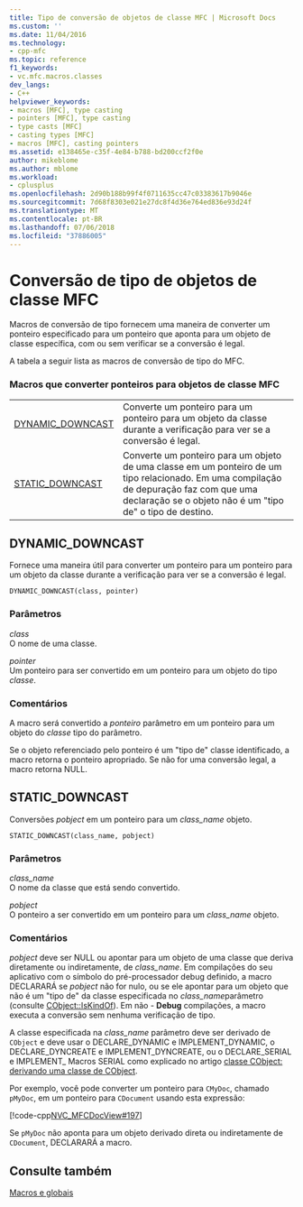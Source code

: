 ```yaml
---
title: Tipo de conversão de objetos de classe MFC | Microsoft Docs
ms.custom: ''
ms.date: 11/04/2016
ms.technology:
- cpp-mfc
ms.topic: reference
f1_keywords:
- vc.mfc.macros.classes
dev_langs:
- C++
helpviewer_keywords:
- macros [MFC], type casting
- pointers [MFC], type casting
- type casts [MFC]
- casting types [MFC]
- macros [MFC], casting pointers
ms.assetid: e138465e-c35f-4e84-b788-bd200ccf2f0e
author: mikeblome
ms.author: mblome
ms.workload:
- cplusplus
ms.openlocfilehash: 2d90b188b99f4f0711635cc47c03383617b9046e
ms.sourcegitcommit: 7d68f8303e021e27dc8f4d36e764ed836e93d24f
ms.translationtype: MT
ms.contentlocale: pt-BR
ms.lasthandoff: 07/06/2018
ms.locfileid: "37886005"
---
```

# <a name="type-casting-of-mfc-class-objects"></a>Conversão de tipo de objetos de classe MFC
Macros de conversão de tipo fornecem uma maneira de converter um ponteiro especificado para um ponteiro que aponta para um objeto de classe específica, com ou sem verificar se a conversão é legal.  
  
 A tabela a seguir lista as macros de conversão de tipo do MFC.  
  
### <a name="macros-that-cast-pointers-to-mfc-class-objects"></a>Macros que converter ponteiros para objetos de classe MFC  
  
|||  
|-|-|  
|[DYNAMIC_DOWNCAST](#dynamic_downcast)|Converte um ponteiro para um ponteiro para um objeto da classe durante a verificação para ver se a conversão é legal.|  
|[STATIC_DOWNCAST](#static_downcast)|Converte um ponteiro para um objeto de uma classe em um ponteiro de um tipo relacionado. Em uma compilação de depuração faz com que uma declaração se o objeto não é um "tipo de" o tipo de destino.|  
  
##  <a name="dynamic_downcast"></a>  DYNAMIC_DOWNCAST  
 Fornece uma maneira útil para converter um ponteiro para um ponteiro para um objeto da classe durante a verificação para ver se a conversão é legal.  
  
```   
DYNAMIC_DOWNCAST(class, pointer)  
```  
  
### <a name="parameters"></a>Parâmetros  
 *class*  
 O nome de uma classe.  
  
 *pointer*  
 Um ponteiro para ser convertido em um ponteiro para um objeto do tipo *classe*.  
  
### <a name="remarks"></a>Comentários  
 A macro será convertido a *ponteiro* parâmetro em um ponteiro para um objeto do *classe* tipo do parâmetro.  
  
 Se o objeto referenciado pelo ponteiro é um "tipo de" classe identificado, a macro retorna o ponteiro apropriado. Se não for uma conversão legal, a macro retorna NULL.  
  
##  <a name="static_downcast"></a>  STATIC_DOWNCAST  
 Conversões *pobject* em um ponteiro para um *class_name* objeto.  
  
```   
STATIC_DOWNCAST(class_name, pobject)   
```  
  
### <a name="parameters"></a>Parâmetros  
 *class_name*  
 O nome da classe que está sendo convertido.  
  
 *pobject*  
 O ponteiro a ser convertido em um ponteiro para um *class_name* objeto.  
  
### <a name="remarks"></a>Comentários  
 *pobject* deve ser NULL ou apontar para um objeto de uma classe que deriva diretamente ou indiretamente, de *class_name*. Em compilações do seu aplicativo com o símbolo do pré-processador debug definido, a macro DECLARARÁ se *pobject* não for nulo, ou se ele apontar para um objeto que não é um "tipo de" da classe especificada no *class_name*parâmetro (consulte [CObject::IsKindOf](../../mfc/reference/cobject-class.md#iskindof)). Em não - **Debug** compilações, a macro executa a conversão sem nenhuma verificação de tipo.  
  
 A classe especificada na *class_name* parâmetro deve ser derivado de `CObject` e deve usar o DECLARE_DYNAMIC e IMPLEMENT_DYNAMIC, o DECLARE_DYNCREATE e IMPLEMENT_DYNCREATE, ou o DECLARE_SERIAL e IMPLEMENT_ Macros SERIAL como explicado no artigo [classe CObject: derivando uma classe de CObject](../../mfc/deriving-a-class-from-cobject.md).  
  
 Por exemplo, você pode converter um ponteiro para `CMyDoc`, chamado `pMyDoc`, em um ponteiro para `CDocument` usando esta expressão:  
  
 [!code-cpp[NVC_MFCDocView#197](../../mfc/codesnippet/cpp/type-casting-of-mfc-class-objects_1.cpp)]  
  
 Se `pMyDoc` não aponta para um objeto derivado direta ou indiretamente de `CDocument`, DECLARARÁ a macro.  
  
## <a name="see-also"></a>Consulte também  
 [Macros e globais](../../mfc/reference/mfc-macros-and-globals.md)
